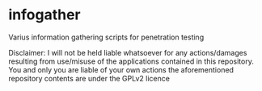 infogather
==========

Varius information gathering scripts for penetration testing

Disclaimer:
I will not be held liable whatsoever for any actions/damages resulting from use/misuse of the applications contained in this repository. You and only you are liable of your own actions the aforementioned repository contents are under the GPLv2 licence
